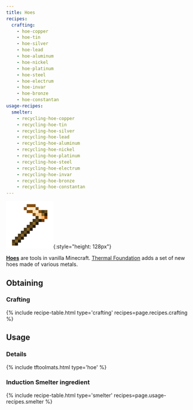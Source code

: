```yaml
---
title: Hoes
recipes:
  crafting:
    - hoe-copper
    - hoe-tin
    - hoe-silver
    - hoe-lead
    - hoe-aluminum
    - hoe-nickel
    - hoe-platinum
    - hoe-steel
    - hoe-electrum
    - hoe-invar
    - hoe-bronze
    - hoe-constantan
usage-recipes:
  smelter:
    - recycling-hoe-copper
    - recycling-hoe-tin
    - recycling-hoe-silver
    - recycling-hoe-lead
    - recycling-hoe-aluminum
    - recycling-hoe-nickel
    - recycling-hoe-platinum
    - recycling-hoe-steel
    - recycling-hoe-electrum
    - recycling-hoe-invar
    - recycling-hoe-bronze
    - recycling-hoe-constantan
---
```


![Hoes](/assets/images/thermal-foundation/hoes.gif){:style="height: 128px"}


**[Hoes](https://minecraft.gamepedia.com/Hoe)** are tools in vanilla Minecraft.
[Thermal Foundation](/docs/thermal-foundation/) adds a set of new hoes made of
various metals.


Obtaining
---------

### Crafting
{% include recipe-table.html type='crafting' recipes=page.recipes.crafting %}


Usage
-----

### Details
{% include tftoolmats.html type='hoe' %}

### Induction Smelter ingredient
{% include recipe-table.html type='smelter' recipes=page.usage-recipes.smelter %}
